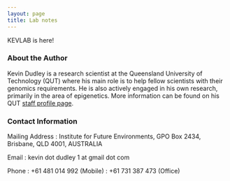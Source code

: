 ```yaml
---
layout: page
title: Lab notes
---
```


KEVLAB is here!

### About the Author

Kevin Dudley is a research scientist at the Queensland University of Technology (QUT) where his main role is to help fellow scientists with their genomics requirements. He is also actively engaged in his own research, primarily in the area of epigenetics. More information can be found on his QUT [staff profile page](http://staff.qut.edu.au/staff/dudleyk/).

### Contact Information

Mailing Address
: Institute for Future Environments, GPO Box 2434, Brisbane, QLD 4001, AUSTRALIA

Email
: kevin dot dudley 1 at gmail dot com

Phone
: +61 481 014 992 (Mobile)
: +61 731 387 473 (Office)
